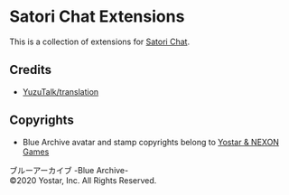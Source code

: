 # Satori Chat Extensions

This is a collection of extensions for [Satori Chat](https://satori.js.org/chat/).

## Credits

- [YuzuTalk/translation](https://github.com/YuzuTalk/translation)

## Copyrights

- Blue Archive avatar and stamp copyrights belong to [Yostar & NEXON Games](https://bluearchive.jp/)

ブルーアーカイブ -Blue Archive-<br>
©2020 Yostar, Inc. All Rights Reserved.
